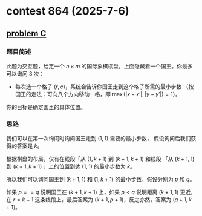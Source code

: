 # contest 864 (2025-7-6)

## [problem C](https://codeforces.com/contest/1797/problem/C)

### 题目简述

此题为交互题，给定一个 $n \times m$ 的国际象棋棋盘，上面隐藏着一个国王。你最多可以询问 3 次：

* 每次选一个格子 $(r, c)$，系统会告诉你国王走到这个格子所需的最小步数
（按国王的走法：可向八个方向移动一格，即 $\max(|x - x’|, |y - y’|) = 1$）。

你的目标是确定国王的具体位置。

### 思路

我们可以在第一次询问时询问国王走到 $(1, 1)$ 需要的最小步数，
假设询问后我们获得的答案是 $k$。

根据棋盘的布局，仅有在线段「从 $(1, k + 1)$ 到 $(k + 1, k + 1)$
和线段 「从 $(k + 1, 1)$ 到 $(k + 1, k + 1)$ 」上的位置到达 $(1, 1)$ 的最小步数为 $k$。

所以我们可以询问国王到 $(k + 1, 1)$ 和 $(1, k + 1)$ 的最小步数，假设分别为 $p$ 和 $q$。

如果 $p == q$ 说明国王在 $(k + 1, k + 1)$ 上，如果 $p < q$ 说明距离 $(k + 1, 1)$ 更近，
在 $r = k + 1$ 这条线段上，最后答案为 $(k + 1, p + 1)$，反之亦然，答案为 $(q + 1, k + 1)$。
